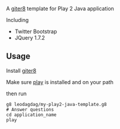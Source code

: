 A [giter8](https://github.com/n8han/giter8) template for Play 2 Java application

Including 
+ Twitter Bootstrap
+ JQuery 1.7.2
  

## Usage

Install [giter8](https://github.com/n8han/giter8)

Make sure [play](https://github.com/playframework/Play20) is installed and on your path

then run

    g8 leodagdag/my-play2-java-template.g8
    # Answer questions
    cd application_name
    play
